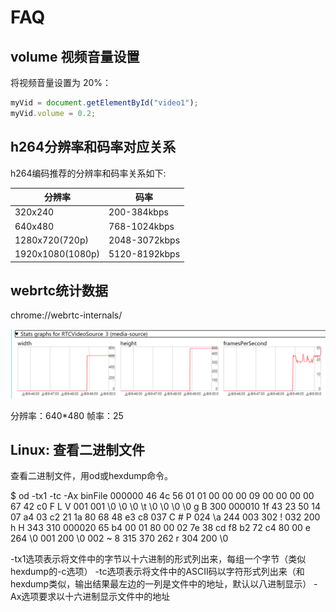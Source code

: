 
# FAQ

## volume 视频音量设置

将视频音量设置为 20%：
```javascript
myVid = document.getElementById("video1");
myVid.volume = 0.2;
```

## h264分辨率和码率对应关系

h264编码推荐的分辨率和码率关系如下:

| 分辨率      | 码率                 | 
| --------- |  --------------------------- |
| 320x240               |     200-384kbps          | 
| 640x480               |     768-1024kbps         |
| 1280x720(720p)        |     2048-3072kbps        |
| 1920x1080(1080p)      |     5120-8192kbps        |


## webrtc统计数据

chrome://webrtc-internals/

![webrtc分辨率和帧率](/img/wbrtc_frames.png)

分辨率：640*480 帧率：25


## Linux: 查看二进制文件 

查看二进制文件，用od或hexdump命令。

$ od -tx1 -tc -Ax binFile
000000  46  4c  56  01  01  00  00  00  09  00  00  00  00  67  42  c0
         F   L   V 001 001  \0  \0  \0  \t  \0  \0  \0  \0   g   B 300
000010  1f  43  23  50  14  07  a4  03  c2  21  1a  80  68  48  e3  c8
       037   C   #   P 024  \a 244 003 302   ! 032 200   h   H 343 310
000020  65  b4  00  01  80  00  02  7e  38  cd  f8  b2  72  c4  80  00
         e 264  \0 001 200  \0 002   ~   8 315 370 262   r 304 200  \0

-tx1选项表示将文件中的字节以十六进制的形式列出来，每组一个字节（类似hexdump的-c选项）
-tc选项表示将文件中的ASCII码以字符形式列出来（和hexdump类似，输出结果最左边的一列是文件中的地址，默认以八进制显示）
-Ax选项要求以十六进制显示文件中的地址